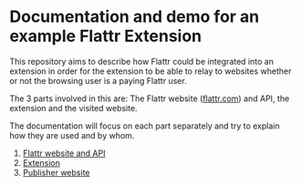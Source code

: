 # Documentation and demo for an example Flattr Extension

This repository aims to describe how Flattr could be integrated
into an extension in order for the extension to be able to relay to websites
whether or not the browsing user is a paying Flattr user.

The 3 parts involved in this are: The Flattr website ([flattr.com](https://flattr.com)) and API, the
extension and the visited website.

The documentation will focus on each part separately and try to explain how they are used and by whom.

1. [Flattr website and API](api/README.md)
2. [Extension](extension/README.md)
3. [Publisher website](publisher-website/README.md)
